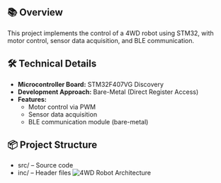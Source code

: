 ## 📚 Overview
This project implements the control of a 4WD robot using STM32, with motor control, sensor data acquisition, and BLE communication.

## 🛠️ Technical Details
- **Microcontroller Board:** STM32F407VG Discovery
- **Development Approach:** Bare-Metal (Direct Register Access)
- **Features:**
  - Motor control via PWM
  - Sensor data acquisition
  - BLE communication module (bare-metal)

## 📦 Project Structure
- src/ – Source code
- inc/ – Header files
![4WD Robot Architecture](images/Screenshot_Robot.jpg)

